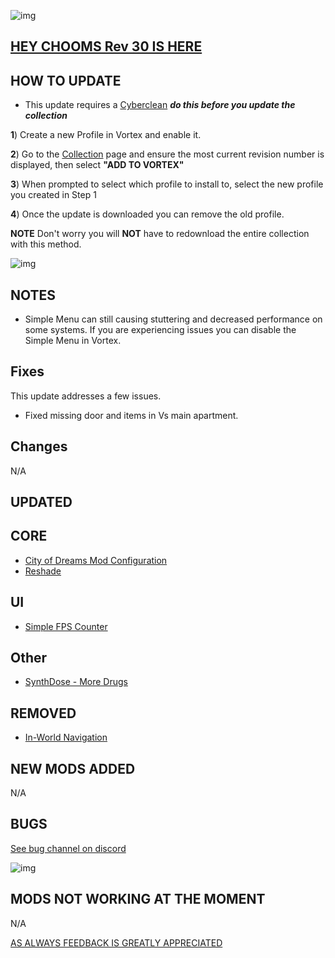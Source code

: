 ![img](https://s13.gifyu.com/images/SjBKh.png)

## [HEY CHOOMS Rev 30 IS HERE](https://)

## HOW TO UPDATE

- This update requires a [Cyberclean](https://github.com/v2sCollections/City-of-Dreams/blob/main/Guides.md#troubleshooting) ***do this before you update the collection***

**1**) Create a new Profile in Vortex and enable it.

**2**) Go to the [Collection](https://next.nexusmods.com/cyberpunk2077/collections/dfvt7o?utm_source=copy&utm_medium=social&utm_campaign=share_collection) page and ensure the most current revision number is displayed, then select **"ADD TO VORTEX"**

**3**) When prompted to select which profile to install to, select the new profile you created in Step 1

**4**) Once the update is downloaded you can remove the old profile.

**NOTE** Don't worry you will **NOT** have to redownload the entire collection with this method.

![img](https://i.imgur.com/wAJUpeU.png)

## NOTES

- Simple Menu can still causing stuttering and decreased performance on some systems. If you are experiencing issues you can disable the Simple Menu in Vortex.

## Fixes

This update addresses a few issues.

- Fixed missing door and items in Vs main apartment.


## Changes 

N/A

## UPDATED

## CORE
- [City of Dreams Mod Configuration](https://www.nexusmods.com/cyberpunk2077/mods/14620?tab=description)
- [Reshade](https://reshade.me/#download)

## UI
- [Simple FPS Counter](https://www.nexusmods.com/cyberpunk2077/mods/13957)

## Other
- [SynthDose - More Drugs](https://www.nexusmods.com/cyberpunk2077/mods/14094?tab=description)

## REMOVED
- [In-World Navigation](https://www.nexusmods.com/cyberpunk2077/mods/4583)

## NEW MODS ADDED 

N/A

## BUGS

 [See bug channel on discord](https://discord.gg/xZNztPjA2u)
 
![img](https://i.imgur.com/wAJUpeU.png)

## MODS NOT WORKING AT THE MOMENT 

N/A

[AS ALWAYS FEEDBACK IS GREATLY APPRECIATED](https://)